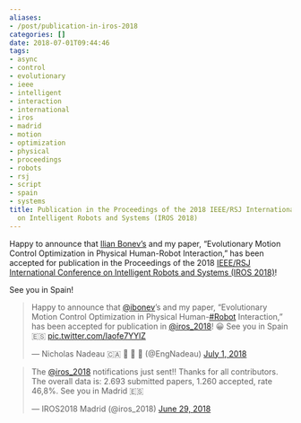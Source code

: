 ```yaml
---
aliases:
- /post/publication-in-iros-2018
categories: []
date: 2018-07-01T09:44:46
tags:
- async
- control
- evolutionary
- ieee
- intelligent
- interaction
- international
- iros
- madrid
- motion
- optimization
- physical
- proceedings
- robots
- rsj
- script
- spain
- systems
title: Publication in the Proceedings of the 2018 IEEE/RSJ International Conference
  on Intelligent Robots and Systems (IROS 2018)
---
```



‪Happy to announce that [Ilian Bonev’s](https://twitter.com/ibonev) and my paper, “Evolutionary Motion Control Optimization in Physical Human-Robot Interaction,” has been accepted for publication in the Proceedings of the 2018 [IEEE/RSJ International Conference on Intelligent Robots and Systems (IROS 2018)](https://www.iros2018.org/)!

See you in Spain!

<!--more-->

<blockquote class="twitter-tweet" data-lang="en"><p lang="en" dir="ltr">Happy to announce that <a href="https://twitter.com/ibonev?ref_src=twsrc%5Etfw">@ibonev</a>’s and my paper, “Evolutionary Motion Control Optimization in Physical Human-<a href="https://twitter.com/hashtag/Robot?src=hash&amp;ref_src=twsrc%5Etfw">#Robot</a> Interaction,” has been accepted for publication in <a href="https://twitter.com/iros_2018?ref_src=twsrc%5Etfw">@iros_2018</a>! 😀 See you in Spain 🇪🇸 <a href="https://t.co/Iaofe7YYlZ">pic.twitter.com/Iaofe7YYlZ</a></p>&mdash; Nicholas Nadeau 🇨🇦 🤖 🧠 🐍 (@EngNadeau) <a href="https://twitter.com/EngNadeau/status/1013405623927627776?ref_src=twsrc%5Etfw">July 1, 2018</a></blockquote>
<script async src="https://platform.twitter.com/widgets.js" charset="utf-8"></script>

<blockquote class="twitter-tweet" data-lang="en"><p lang="en" dir="ltr">The <a href="https://twitter.com/iros_2018?ref_src=twsrc%5Etfw">@iros_2018</a> notifications just sent!! Thanks for all contributors. The overall data is: 2.693 submitted papers, 1.260 accepted, rate 46,8%. See you in Madrid 🇪🇸</p>&mdash; IROS2018 Madrid (@iros_2018) <a href="https://twitter.com/iros_2018/status/1012669565120253953?ref_src=twsrc%5Etfw">June 29, 2018</a></blockquote>
<script async src="https://platform.twitter.com/widgets.js" charset="utf-8"></script>
